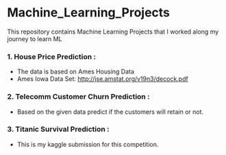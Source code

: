 # Machine_Learning_Projects
This repository contains Machine Learning Projects that I worked along my journey to learn ML

### 1. House Price Prediction :  
- The data is based on Ames Housing Data<br>
- Ames Iowa Data Set: http://jse.amstat.org/v19n3/decock.pdf

### 2. Telecomm Customer Churn Prediction :
- Based on the given data predict if the customers will retain or not.

### 3. Titanic Survival Prediction :
- This is my kaggle submission for this competition.
